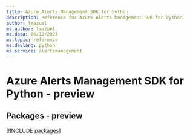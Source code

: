 ```yaml
---
title: Azure Alerts Management SDK for Python
description: Reference for Azure Alerts Management SDK for Python
author: lmazuel
ms.author: lmazuel
ms.data: 06/12/2023
ms.topic: reference
ms.devlang: python
ms.service: alertsmanagement
---
```

# Azure Alerts Management SDK for Python - preview
## Packages - preview
[!INCLUDE [packages](alerts-management-index.md)]